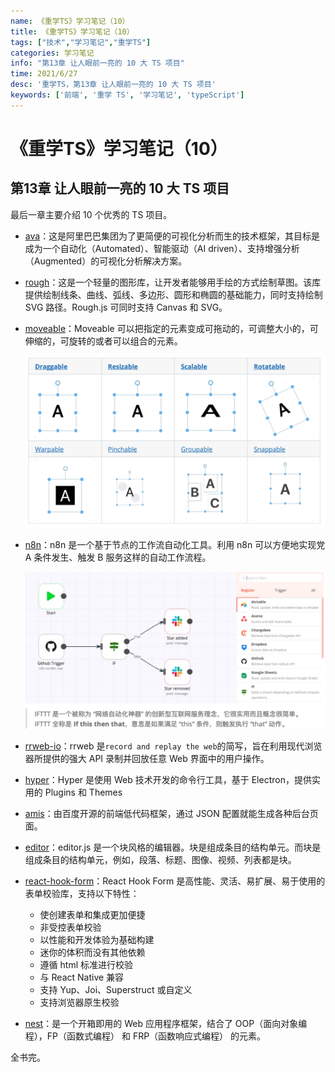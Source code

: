 ```yaml
---
name: 《重学TS》学习笔记（10）
title: 《重学TS》学习笔记（10）
tags: ["技术","学习笔记","重学TS"]
categories: 学习笔记
info: "第13章 让人眼前一亮的 10 大 TS 项目"
time: 2021/6/27
desc: '重学TS，第13章 让人眼前一亮的 10 大 TS 项目'
keywords: ['前端', '重学 TS', '学习笔记', 'typeScript']
---
```


# 《重学TS》学习笔记（10）

## 第13章 让人眼前一亮的 10 大 TS 项目

最后一章主要介绍 10 个优秀的 TS 项目。

- [ava](https://github.com/antvis/AVA)：这是阿里巴巴集团为了更简便的可视化分析而生的技术框架，其目标是成为一个自动化（Automated）、智能驱动（AI driven）、支持增强分析（Augmented）的可视化分析解决方案。

- [rough](https://github.com/pshihn/rough)：这是一个轻量的图形库，让开发者能够用手绘的方式绘制草图。该库提供绘制线条、曲线、弧线、多边形、圆形和椭圆的基础能力，同时支持绘制 SVG 路径。Rough.js 可同时支持 Canvas 和 SVG。

- [moveable](https://github.com/daybrush/moveable)：Moveable 可以把指定的元素变成可拖动的，可调整大小的，可伸缩的，可旋转的或者可以组合的元素。

  ![13-3-1.png](./images/13-3-1.png)

- [n8n](https://github.com/n8n-io/n8n)：n8n 是一个基于节点的工作流自动化工具。利用 n8n 可以方便地实现党 A 条件发生、触发 B 服务这样的自动工作流程。

  ![13-3-2.png](./images/13-3-2.png)

- [rrweb-io](https://github.com/rrweb-io/rrweb)：rrweb 是`record and replay the web`的简写，旨在利用现代浏览器所提供的强大 API 录制并回放任意 Web 界面中的用户操作。

- [hyper](https://github.com/vercel/hype)：Hyper 是使用 Web 技术开发的命令行工具，基于 Electron，提供实用的 Plugins 和 Themes

- [amis](https://github.com/baidu/amis)：由百度开源的前端低代码框架，通过 JSON 配置就能生成各种后台页面。

- [editor](https://github.com/codex-team/editor.js)：editor.js 是一个块风格的编辑器。块是组成条目的结构单元。而块是组成条目的结构单元，例如，段落、标题、图像、视频、列表都是块。

- [react-hook-form](https://github.com/react-hook-form/react-hook-form)：React Hook Form 是高性能、灵活、易扩展、易于使用的表单校验库，支持以下特性：

  - 使创建表单和集成更加便捷
  - 非受控表单校验
  - 以性能和开发体验为基础构建
  - 迷你的体积而没有其他依赖
  - 遵循 html 标准进行校验
  - 与 React Native 兼容
  - 支持 Yup、Joi、Superstruct 或自定义
  - 支持浏览器原生校验

- [nest](https://github.com/nestjs/nest)：是一个开箱即用的 Web 应用程序框架，结合了 OOP（面向对象编程），FP（函数式编程） 和 FRP（函数响应式编程） 的元素。

全书完。